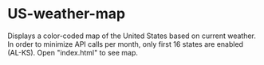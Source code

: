 # US-weather-map
Displays a color-coded map of the United States based on current weather. In order to minimize API calls per month, only first 16 states are enabled (AL-KS). Open "index.html" to see map.
